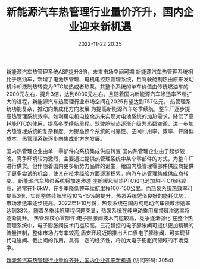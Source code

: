 ﻿---
title: 新能源汽车热管理行业量价齐升，国内企业迎来新机遇
date: 2022-11-22 20:35
tags:
- 汽车零部件
updated: 1970-01-01 08:00:00
---

新能源汽车热管理系统ASP提升3倍，未来市场空间可期
新能源汽车热管理系统相比于燃油车，新增了电池热管理、电机电控热管理系统，且驾驶舱制热由原来发动机冷却液制热转变为PTC加热或者热泵。其整个系统的单车价值由传统燃油车的2000元左右，提升3倍，达到6000元左右。且随着国内新能源汽车渗透率不断扩大的进程，新能源汽车热管理行业市场空间在2025有望达到757亿元。
热管理系统功能复杂，推动向集成化方向发展
为提高新能源汽车冬季续航，整车厂逐步提高热管理系统效率。如利用电机电控余热来实现对电池系统的加热需求，降低了高耗能PTC的使用，提高冬季续航里程。驾驶舱制热逐渐升级为热泵空调，进一步加大热管理系统的复杂程度。为提高整个系统的可靠性、空间利用率、效率、并降低成本，热管理系统逐步向集成化方向发展。
<!-- more -->
国内热管理企业由单一零部件向系统集成供应转变
国内热管理企业由于起步较晚，竞争环境较为激烈，主要通过提供热管理系统中某个零部件的方式，为整车厂进行供货。但伴随着国内更多新势力品牌的诞生，给国内热管理零部件供应商提供了更多尝试的机会，使其在技术经验方面逐渐积累，向汽车热管理集成供应商转变。
新能源汽车热泵系统将加速渗透
座舱暖风制热PTC和电池加热PTC功耗较高，通常在1-6kW，在冬季降低整车续航里程100-150公里。而热泵系统热效率可提高3倍，实现整体续航里程10%-15%的提升。热泵系统凭借良好的能耗优势，市场渗透率逐步提高。2022年1-10月份，热泵系统在国内纯电动汽车领域渗透率达到33%。随着冬季续航里程问题突显，热泵系统在纯电动乘用车领域渗透率将逐渐提升。
热管理核心零部件:电子膨胀阀技术门槛较高，竞争逐渐强化
在整个热管理系统中，电子膨胀阀技术门槛较高。三花智控的电子膨胀阀可提供更加精确的流量控制，整体市场占有率较高;盾安环境近期推出大口径电子膨胀阀，可实现替代电磁阀、截止阀的作用，具有一定的经济性，将加大电子膨胀阀领域的市场竞争。

[新能源汽车热管理行业量价齐升，国内企业迎来新机遇](https://url12.ctfile.com/f/3948612-730568428-fedd00?p=3054)
(访问密码: 3054)
